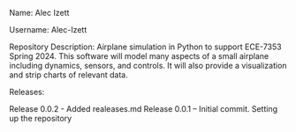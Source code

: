 Name: Alec Izett

Username: Alec-Izett

Repository Description: Airplane simulation in Python to support ECE-7353 Spring 2024.  This software will model many aspects of a small airplane including dynamics, sensors, and controls.  It will also provide a visualization and strip charts of relevant data.

 

Releases:

Release 0.0.2 - Added realeases.md
Release 0.0.1 – Initial commit. Setting up the repository